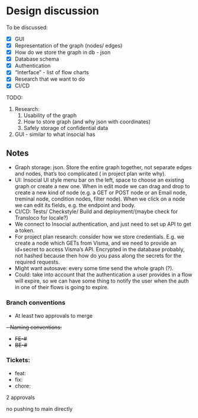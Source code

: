 # Design discussion

To be discussed:

- [x]  GUI
- [x]  Representation of the graph (nodes/ edges)
- [x]  How do we store the graph in db - json
- [x]  Database schema
- [x]  Authentication
- [x]  “Interface” - list of flow charts
- [x]  Research that we want to do
- [x]  CI/CD

TODO:

1. Research:
    1. Usability of the graph
    2. How to store graph (and why json with coordinates)
    3. Safely storage of confidential data
2. GUI - similar to what insocial has

## Notes

- Graph storage: json. Store the entire graph together, not separate edges and nodes, that’s too complicated ( in project plan write why).
- UI: Insocial UI style menu bar on the left, space to choose an existing graph or create a new one. When in edit mode we can drag and drop to create a new kind of node (e.g. a GET or POST node or an Email node, treminal node, condition nodes, filter node). When we click on a node we can edit its fields, e.g. the endpoint and body.
- CI/CD: Tests/ Checkstyle/ Build and deployment/(maybe check for Transloco for locale?)
- We connect to Insocial authentication, and just need to set up API to get a token.
- For project plan research: consider how we store credentials. E.g. we create a node which GETs from Visma, and we need to provide an id+secret to access Visma’s API. Encrypted in the database probably, not hashed because then how do you pass along the secrets for the required requests.
- Might want autosave: every some time send the whole graph (?).
- Could: take into account that the authentication a user provides in a flow will expire, so we can have some thing to notify the user when the auth in one of their flows is going to expire.

### Branch conventions

- At least two approvals to merge

~~- Naming conventions:~~
- ~~FE-#~~
- ~~BE-#~~

### Tickets:

- feat:
- fix:
- chore:

2 approvals

no pushing to main directly